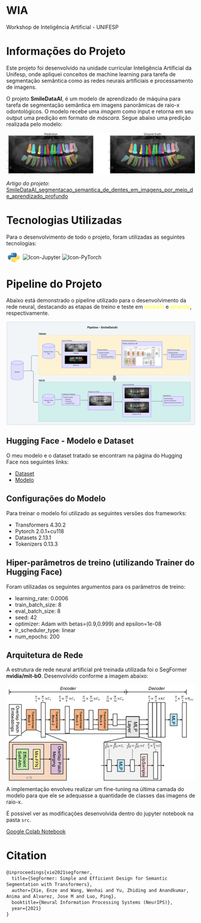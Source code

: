 # WIA
Workshop de Inteligência Artificial - UNIFESP

# Informações do Projeto

Este projeto foi desenvolvido na unidade curricular Inteligência Artificial da Unifesp, onde apliquei conceitos de machine learning para tarefa de segmentação semântica como as redes neurais artificiais e processamento de imagens.

O projeto **SmileDataAI**, é um modelo de aprendizado de máquina para tarefa de segmentação semântica em imagens panorâmicas de raio-x odontológicos. O modelo recebe uma *imagem* como input e retorna em seu output uma predição em formato de *máscara*. Segue abaixo uma predição realizada pelo modelo:

<img align="center" src="https://github.com/vimassaru/WIA/blob/main/data/images/pred_ground_truth.png">

*Artigo do projeto*: [SmileDataAI_segmentacao_semantica_de_dentes_em_imagens_por_meio_de_aprendizado_profundo](SmileDataAI_segmentacao_semantica_de_dentes_em_imagens_por_meio_de_aprendizado_profundo.pdf)

# Tecnologias Utilizadas

Para o desenvolvimento de todo o projeto, foram utilizadas as seguintes tecnologias:
<div style="display: inline_block">
  <img align="center" alt="Icon-Python" height="30" width="40" src="https://raw.githubusercontent.com/devicons/devicon/master/icons/python/python-original.svg">
  <img align="center" alt="Icon-Jupyter" height="30" width="40" src="https://cdn.jsdelivr.net/gh/devicons/devicon/icons/jupyter/jupyter-original.svg" />
  <img align="center" alt="Icon-PyTorch" height="30" width="40" src="https://cdn.jsdelivr.net/gh/devicons/devicon/icons/pytorch/pytorch-original.svg"/>
</div>


# Pipeline do Projeto

Abaixo está demonstrado o pipeline utilizado para o desenvolvimento da rede neural, destacando as etapas de treino e teste em <span style="color:yellow">amarelo</span> e <span style="color:yellow">amarelo</span>, respectivamente.

<img align="center" src="https://github.com/vimassaru/WIA/blob/main/data/images/SmileDataAI.png">

## Hugging Face - Modelo e Dataset

O meu modelo e o dataset tratado se encontram na página do Hugging Face nos seguintes links:

- [Dataset](https://huggingface.co/datasets/vimassaru/teethsegmentation/tree/main)
- [Modelo](https://huggingface.co/vimassaru/segformer-b0-finetuned-segments-sidewalk-oct-22)


## Configurações do Modelo

Para treinar o modelo foi utilizado as seguintes versões dos frameworks:

- Transformers 4.30.2
- Pytorch 2.0.1+cu118
- Datasets 2.13.1
- Tokenizers 0.13.3

## Hiper-parâmetros de treino (utilizando Trainer do Hugging Face)

Foram utilizadas os seguintes argumentos para os parâmetros de treino:

- learning_rate: 0.0006
- train_batch_size: 8
- eval_batch_size: 8
- seed: 42
- optimizer: Adam with betas=(0.9,0.999) and epsilon=1e-08
- lr_scheduler_type: linear
- num_epochs: 200

## Arquitetura de Rede

A estrutura de rede neural artificial pré treinada utilizada foi o SegFormer **nvidia/mit-b0**. Desenvolvido conforme a imagem abaixo:

<img align="center" src="https://github.com/vimassaru/WIA/blob/main/data/images/segformer_architecture.png">

A implementação  envolveu realizar um fine-tuning na última camada do modelo para que ele se adequasse a quantidade de classes das imagens de raio-x.

É possível ver as modificações desenvolvida dentro do jupyter notebook na pasta `src`.

<a href="src/smiledataai_segformer_pretrained.ipynb">Google Colab Notebook</a>

# Citation

```
@inproceedings{xie2021segformer,
  title={SegFormer: Simple and Efficient Design for Semantic Segmentation with Transformers},
  author={Xie, Enze and Wang, Wenhai and Yu, Zhiding and Anandkumar, Anima and Alvarez, Jose M and Luo, Ping},
  booktitle={Neural Information Processing Systems (NeurIPS)},
  year={2021}
}
```
